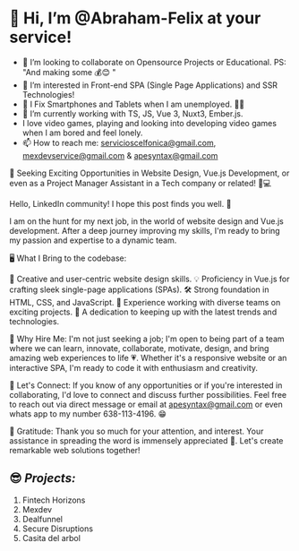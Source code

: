 # 👋 Hi, I’m @Abraham-Felix at your service!
- 💞️ I’m looking to collaborate on Opensource Projects or Educational. PS: "And making some 💰😊 " 
- 👀 I’m interested in Front-end SPA (Single Page Applications) and SSR Technologies!
- 🔬 I Fix Smartphones and Tablets when I am unemployed. 🤷‍♂️ 
- 🌱 I’m currently working with TS, JS, Vue 3, Nuxt3, Ember.js.
- I love video games, playing and looking into developing video games when I am bored and feel lonely.
- 📫 How to reach me: servicioscelfonica@gmail.com, mexdevservice@gmail.com & apesyntax@gmail.com

🚀 Seeking Exciting Opportunities in Website Design, Vue.js Development, or even as a Project Manager Assistant in a Tech company or related! 🎨💻

Hello, LinkedIn community! I hope this post finds you well. 👋

I am on the hunt for my next job, in the world of website design and Vue.js development. After a deep journey improving my skills, I'm ready to bring my passion and expertise to a dynamic team.

🖥️ What I Bring to the codebase:

🎨 Creative and user-centric website design skills.
💡 Proficiency in Vue.js for crafting sleek single-page applications (SPAs).
🛠 Strong foundation in HTML, CSS, and JavaScript.
💼 Experience working with diverse teams on exciting projects.
🌟 A dedication to keeping up with the latest trends and technologies.

💼 Why Hire Me:
I'm not just seeking a job; I'm open to being part of a team where we can learn, innovate, collaborate, motivate, design, and bring amazing web experiences to life 💗. Whether it's a responsive website or an interactive SPA, I'm ready to code it with enthusiasm and creativity.

🚀 Let's Connect:
If you know of any opportunities or if you're interested in collaborating, I'd love to connect and discuss further possibilities. Feel free to reach out via direct message or email at apesyntax@gmail.com or even whats app to my number 638-113-4196. 😁

🙏 Gratitude:
Thank you so much for your attention, and interest. Your assistance in spreading the word is immensely appreciated 🦾. Let's create remarkable web solutions together!


## 😎 *Projects:* 
1. Fintech Horizons
2. Mexdev 
3. Dealfunnel 
4. Secure Disruptions
5. Casita del arbol

<!---
Abraham-Felix/Abraham-Felix is a ✨ special ✨ repository because its `README.md` (this file) appears on your GitHub profile.
You can click the Preview link to take a look at your changes.
--->
